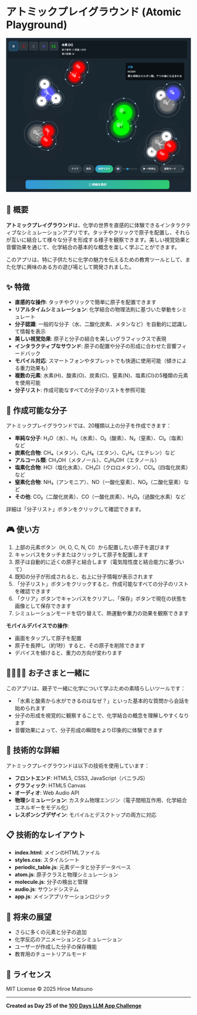 # アトミックプレイグラウンド (Atomic Playground)

![アトミックプレイグラウンド](./screenshot.png)

## 📝 概要

**アトミックプレイグラウンド**は、化学の世界を直感的に体験できるインタラクティブなシミュレーションアプリです。タッチやクリックで原子を配置し、それらが互いに結合して様々な分子を形成する様子を観察できます。美しい視覚効果と音響効果を通じて、化学結合の基本的な概念を楽しく学ぶことができます。

このアプリは、特に子供たちに化学の魅力を伝えるための教育ツールとして、また化学に興味のある方の遊び場として開発されました。

## ✨ 特徴

- **直感的な操作**: タッチやクリックで簡単に原子を配置できます
- **リアルタイムシミュレーション**: 化学結合の物理法則に基づいた挙動をシミュレート
- **分子認識**: 一般的な分子（水、二酸化炭素、メタンなど）を自動的に認識して情報を表示
- **美しい視覚効果**: 原子と分子の結合を美しいグラフィックスで表現
- **インタラクティブなサウンド**: 原子の配置や分子の形成に合わせた音響フィードバック
- **モバイル対応**: スマートフォンやタブレットでも快適に使用可能（傾きによる重力効果も）
- **複数の元素**: 水素(H)、酸素(O)、炭素(C)、窒素(N)、塩素(Cl)の5種類の元素を使用可能
- **分子リスト**: 作成可能なすべての分子のリストを参照可能

## 🧪 作成可能な分子

アトミックプレイグラウンドでは、20種類以上の分子を作成できます：

- **単純な分子**: H₂O（水）、H₂（水素）、O₂（酸素）、N₂（窒素）、Cl₂（塩素）など
- **炭素化合物**: CH₄（メタン）、C₂H₆（エタン）、C₂H₄（エチレン）など  
- **アルコール類**: CH₃OH（メタノール）、C₂H₅OH（エタノール）
- **塩素化合物**: HCl（塩化水素）、CH₃Cl（クロロメタン）、CCl₄（四塩化炭素）など
- **窒素化合物**: NH₃（アンモニア）、NO（一酸化窒素）、NO₂（二酸化窒素）など
- **その他**: CO₂（二酸化炭素）、CO（一酸化炭素）、H₂O₂（過酸化水素）など

詳細は「分子リスト」ボタンをクリックして確認できます。

## 🎮 使い方

1. 上部の元素ボタン（H, O, C, N, Cl）から配置したい原子を選びます
2. キャンバスをタッチまたはクリックして原子を配置します
3. 原子は自動的に近くの原子と結合します（電気陰性度と結合能力に基づいて）
4. 既知の分子が形成されると、右上に分子情報が表示されます
5. 「分子リスト」ボタンをクリックすると、作成可能なすべての分子のリストを確認できます
6. 「クリア」ボタンでキャンバスをクリアし、「保存」ボタンで現在の状態を画像として保存できます
7. シミュレーションモードを切り替えて、熱運動や重力の効果を観察できます

**モバイルデバイスでの操作**:
- 画面をタップして原子を配置
- 原子を長押し（約1秒）すると、その原子を削除できます
- デバイスを傾けると、重力の方向が変わります

## 👨‍👩‍👧‍👦 お子さまと一緒に

このアプリは、親子で一緒に化学について学ぶための素晴らしいツールです：
- 「水素と酸素から水ができるのはなぜ？」といった基本的な質問から会話を始められます
- 分子の形成を視覚的に観察することで、化学結合の概念を理解しやすくなります
- 音響効果によって、分子形成の瞬間をより印象的に体験できます

## 🧠 技術的な詳細

アトミックプレイグラウンドは以下の技術を使用しています：

- **フロントエンド**: HTML5, CSS3, JavaScript（バニラJS）
- **グラフィック**: HTML5 Canvas
- **オーディオ**: Web Audio API
- **物理シミュレーション**: カスタム物理エンジン（電子間相互作用、化学結合エネルギーをモデル化）
- **レスポンシブデザイン**: モバイルとデスクトップの両方に対応

## 📋 技術的なレイアウト

- **index.html**: メインのHTMLファイル
- **styles.css**: スタイルシート
- **periodic_table.js**: 元素データと分子データベース
- **atom.js**: 原子クラスと物理シミュレーション
- **molecule.js**: 分子の検出と管理
- **audio.js**: サウンドシステム
- **app.js**: メインアプリケーションロジック

## 🔧 将来の展望

- さらに多くの元素と分子の追加
- 化学反応のアニメーションとシミュレーション
- ユーザーが作成した分子の保存機能
- 教育用のチュートリアルモード

## 📜 ライセンス

MIT License © 2025 Hiroe Matsuno

---

**Created as Day 25 of the [100 Days LLM App Challenge](https://github.com/Hiroe28/llm-100days-challenge)**